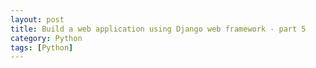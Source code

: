 ```yaml
---
layout: post
title: Build a web application using Django web framework - part 5 
category: Python
tags: [Python]
---
```

